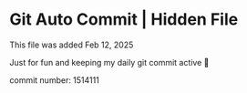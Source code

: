 # Git Auto Commit | Hidden File

This file was added Feb 12, 2025

Just for fun and keeping my daily git commit active 🤪

commit number: 1514111
